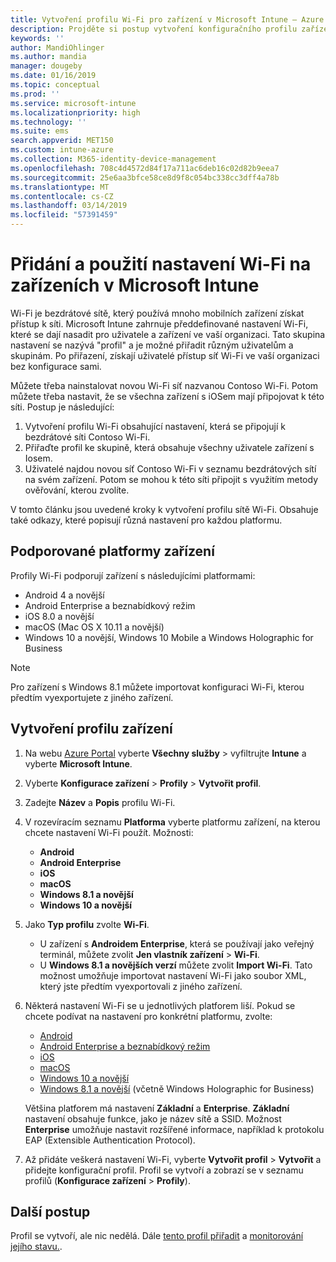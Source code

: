 ```yaml
---
title: Vytvoření profilu Wi-Fi pro zařízení v Microsoft Intune – Azure | Microsoft Docs
description: Projděte si postup vytvoření konfiguračního profilu zařízení v Microsoft Intune. Můžete vytvořit profily pro Android, Android Enterprise, beznabídkový režim Androidu, iOS, macOS, Windows 10 a novější a Windows Holographic for Business. Pomocí těchto profilů můžete vytvořit připojení Wi-Fi pro použití certifikátů, volbu typu protokolu EAP, výběr metody ověřování, povolení proxy a další.
keywords: ''
author: MandiOhlinger
ms.author: mandia
manager: dougeby
ms.date: 01/16/2019
ms.topic: conceptual
ms.prod: ''
ms.service: microsoft-intune
ms.localizationpriority: high
ms.technology: ''
ms.suite: ems
search.appverid: MET150
ms.custom: intune-azure
ms.collection: M365-identity-device-management
ms.openlocfilehash: 708c4d4572d84f17a711ac6deb16c02d82b9eea7
ms.sourcegitcommit: 25e6aa3bfce58ce8d9f8c054bc338cc3dff4a78b
ms.translationtype: MT
ms.contentlocale: cs-CZ
ms.lasthandoff: 03/14/2019
ms.locfileid: "57391459"
---
```

# <a name="add-and-use-wi-fi-settings-on-your-devices-in-microsoft-intune"></a>Přidání a použití nastavení Wi-Fi na zařízeních v Microsoft Intune

Wi-Fi je bezdrátové sítě, který používá mnoho mobilních zařízení získat přístup k síti. Microsoft Intune zahrnuje předdefinované nastavení Wi-Fi, které se dají nasadit pro uživatele a zařízení ve vaší organizaci. Tato skupina nastavení se nazývá "profil" a je možné přiřadit různým uživatelům a skupinám. Po přiřazení, získají uživatelé přístup síť Wi-Fi ve vaší organizaci bez konfigurace sami.

Můžete třeba nainstalovat novou Wi-Fi síť nazvanou Contoso Wi-Fi. Potom můžete třeba nastavit, že se všechna zařízení s iOSem mají připojovat k této síti. Postup je následující:

1. Vytvoření profilu Wi-Fi obsahující nastavení, která se připojují k bezdrátové síti Contoso Wi-Fi.
2. Přiřaďte profil ke skupině, která obsahuje všechny uživatele zařízení s Iosem.
3. Uživatelé najdou novou síť Contoso Wi-Fi v seznamu bezdrátových sítí na svém zařízení. Potom se mohou k této síti připojit s využitím metody ověřování, kterou zvolíte.

V tomto článku jsou uvedené kroky k vytvoření profilu sítě Wi-Fi. Obsahuje také odkazy, které popisují různá nastavení pro každou platformu.

## <a name="supported-device-platforms"></a>Podporované platformy zařízení

Profily Wi-Fi podporují zařízení s následujícími platformami:

- Android 4 a novější
- Android Enterprise a beznabídkový režim
- iOS 8.0 a novější
- macOS (Mac OS X 10.11 a novější)
- Windows 10 a novější, Windows 10 Mobile a Windows Holographic for Business

> [!NOTE]
> Pro zařízení s Windows 8.1 můžete importovat konfiguraci Wi-Fi, kterou předtím vyexportujete z jiného zařízení.

## <a name="create-a-device-profile"></a>Vytvoření profilu zařízení

1. Na webu [Azure Portal](https://portal.azure.com) vyberte **Všechny služby** > vyfiltrujte **Intune** a vyberte **Microsoft Intune**. 
2. Vyberte **Konfigurace zařízení** > **Profily** > **Vytvořit profil**.
3. Zadejte **Název** a **Popis** profilu Wi-Fi.
4. V rozevíracím seznamu **Platforma** vyberte platformu zařízení, na kterou chcete nastavení Wi-Fi použít. Možnosti:

    - **Android**
    - **Android Enterprise**
    - **iOS**
    - **macOS**
    - **Windows 8.1 a novější**
    - **Windows 10 a novější**

5. Jako **Typ profilu** zvolte **Wi-Fi**.

    - U zařízení s **Androidem Enterprise**, která se používají jako veřejný terminál, můžete zvolit **Jen vlastník zařízení** > **Wi-Fi**.
    - U **Windows 8.1 a novějších verzí** můžete zvolit **Import Wi-Fi**. Tato možnost umožňuje importovat nastavení Wi-Fi jako soubor XML, který jste předtím vyexportovali z jiného zařízení.

6. Některá nastavení Wi-Fi se u jednotlivých platforem liší. Pokud se chcete podívat na nastavení pro konkrétní platformu, zvolte:

    - [Android](wi-fi-settings-android.md)
    - [Android Enterprise a beznabídkový režim](wi-fi-settings-android-enterprise.md)
    - [iOS](wi-fi-settings-ios.md)
    - [macOS](wi-fi-settings-macos.md)
    - [Windows 10 a novější](wi-fi-settings-windows.md)
    - [Windows 8.1 a novější](wi-fi-settings-import-windows-8-1.md) (včetně Windows Holographic for Business)

    Většina platforem má nastavení **Základní** a **Enterprise**. **Základní** nastavení obsahuje funkce, jako je název sítě a SSID. Možnost **Enterprise** umožňuje nastavit rozšířené informace, například k protokolu EAP (Extensible Authentication Protocol).

7. Až přidáte veškerá nastavení Wi-Fi, vyberte **Vytvořit profil** > **Vytvořit** a přidejte konfigurační profil. Profil se vytvoří a zobrazí se v seznamu profilů (**Konfigurace zařízení** > **Profily**).

## <a name="next-steps"></a>Další postup

Profil se vytvoří, ale nic nedělá. Dále [tento profil přiřadit](device-profile-assign.md) a [monitorování jejího stavu.](device-profile-monitor.md).
